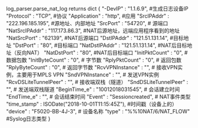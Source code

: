 log_parser.parse_nat_log returns dict
{
  "-DevIP" : "1.1.6.9", #生成日志设备IP
  "Protocol" : "TCP", #协议
  "Application" : "http", #应用
  "SrcIPAddr" : "222.196.185.195", #源地址、内部地址
  "SrcPort" : "54720", # 源端口
  "NatSrcIPAddr" : "117.173.86.3", #NAT后源地址，远端应用程序看到的地址
  "NatSrcPort" : "62139", #NAT后源端口
  "DstIPAddr" : "121.51.131.14", #目标地址
  "DstPort" : "80", #目标端口
  "NatDstIPAddr" : "121.51.131.14", #NAT后目标地址（反向NAT）
  "NatDstPort" : "80", #NAT后目标端口
  "InitPktCount" : "0", # 数据包数
  "InitByteCount" : "0", # 字节数
  "RplyPktCount" : "0", # 返回包数
  "RplyByteCount" : "0", # 返回字节数
  "RcvVPNInstance" : "", # 接收VPN实例，主要用于MPLS VPN
  "SndVPNInstance" : "", # 发送VPN实例
  "RcvDSLiteTunnelPeer" : "", # 接收端双栈（隧道）
  "SndDSLiteTunnelPeer" : "", # 发送端双栈隧道
  "BeginTime_e" : "10012018031545", # 会话建立时间
  "EndTime_e" : "", # 会话结束时间
  "Event" : "Sessioncreated", # NAT事件类型
  "time_stamp" : ISODate("2018-10-01T11:15:45Z"), #时间戳（设备上的）
  "device" : "F5020-BB-4J-3", # 设备名称
  "type" : "%%10NAT/6/NAT_FLOW" #Syslog日志类型
}
